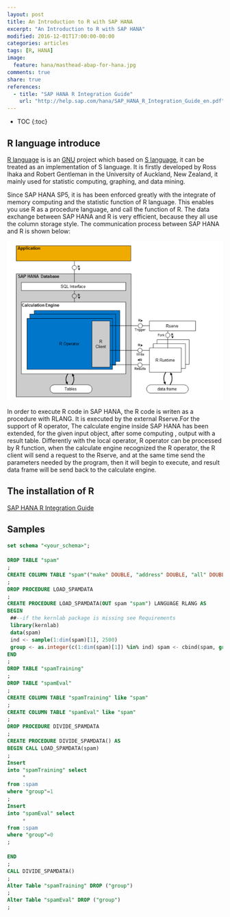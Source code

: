 ```yaml
---
layout: post
title: An Introduction to R with SAP HANA
excerpt: "An Introduction to R with SAP HANA"
modified: 2016-12-01T17:00:00-00:00
categories: articles
tags: [R, HANA]
image:
  feature: hana/masthead-abap-for-hana.jpg
comments: true
share: true
references:
  - title: "SAP HANA R Integration Guide"
    url: "http://help.sap.com/hana/SAP_HANA_R_Integration_Guide_en.pdf"
---
```


* TOC
{:toc}

## R language introduce
[R language][r-project] is is an [GNU][gnu] project which based on [S language][S_programming_language], it can be treated as an implementation of S language. It is firstly developed by Ross lhaka and Robert Gentleman in the University of Auckland, New Zealand, it mainly used for statistic computing, graphing, and data mining.

 Since SAP HANA SP5, it is has been enforced greatly with the integrate of memory computing and the statistic function of R language. This enables you use R as a procedure language, and call the function of R. The data exchange between SAP HANA and R is very efficient, because they all use the column storage style.  The communication process between SAP HANA and R is shown below:

![communication process between SAP HANA and R](/images/hana/r/hana-with-r-arc.png)

In order to execute R code in SAP HANA, the R code is writen as a procedure with RLANG. It is executed by the external Rserve.For the support of R operator, The calculate engine inside SAP HANA has been extended, for the given input object, after some computing , output with a result table. Differently with the local operator, R operator can be processed by R function, when the calculate engine recognized the R operator, the R client will send a request to the Rserve, and at the same time send the parameters needed by the program, then it will begin to execute, and result data frame will be send back to the calculate engine.

## The installation of R

[SAP HANA R Integration Guide][SAP_HANA_R_Integration_Guide]

## Samples

```sql
set schema "<your_schema>";

DROP TABLE "spam"
;
CREATE COLUMN TABLE "spam"("make" DOUBLE, "address" DOUBLE, "all" DOUBLE, "num3d" DOUBLE, "our" DOUBLE, "over" DOUBLE, "remove" DOUBLE, "internet" DOUBLE, "order" DOUBLE, "mail" DOUBLE, "receive" DOUBLE, "will" DOUBLE, "people" DOUBLE, "report" DOUBLE, "addresses" DOUBLE, "free" DOUBLE, "business" DOUBLE, "email" DOUBLE, "you" DOUBLE, "credit" DOUBLE, "your" DOUBLE, "font" DOUBLE, "num000" DOUBLE, "money" DOUBLE, "hp" DOUBLE, "hpl" DOUBLE, "george" DOUBLE, "num650" DOUBLE, "lab" DOUBLE, "labs" DOUBLE, "telnet" DOUBLE, "num857" DOUBLE, "data" DOUBLE, "num415" DOUBLE, "num85" DOUBLE, "technology" DOUBLE, "num1999" DOUBLE, "parts" DOUBLE, "pm" DOUBLE, "direct" DOUBLE, "cs" DOUBLE,"meeting" DOUBLE, "original" DOUBLE, "project" DOUBLE, "re" DOUBLE, "edu" DOUBLE, "table" DOUBLE, "conference" DOUBLE, "charSemicolon" DOUBLE, "charRoundbracket" DOUBLE, "charSquarebracket" DOUBLE, "charExclamation" DOUBLE, "charDollar" DOUBLE, "charHash" DOUBLE, "capitalAve" DOUBLE, "capitalLong" DOUBLE, "capitalTotal" DOUBLE, "type" VARCHAR(5000), "group" INTEGER)
;
DROP PROCEDURE LOAD_SPAMDATA
;
CREATE PROCEDURE LOAD_SPAMDATA(OUT spam "spam") LANGUAGE RLANG AS
BEGIN
 ##--if the kernlab package is missing see Requirements
 library(kernlab)
 data(spam)
 ind <- sample(1:dim(spam)[1], 2500)
 group <- as.integer(c(1:dim(spam)[1]) %in% ind) spam <- cbind(spam, group)
END
;
DROP TABLE "spamTraining"
;
DROP TABLE "spamEval"
;
CREATE COLUMN TABLE "spamTraining" like "spam"
;
CREATE COLUMN TABLE "spamEval" like "spam"
;
DROP PROCEDURE DIVIDE_SPAMDATA
;
CREATE PROCEDURE DIVIDE_SPAMDATA() AS
BEGIN CALL LOAD_SPAMDATA(spam)
;
Insert
into "spamTraining" select
	 *
from :spam
where "group"=1
;
Insert
into "spamEval" select
	 *
from :spam
where "group"=0
;

END
;
CALL DIVIDE_SPAMDATA()
;
Alter Table "spamTraining" DROP ("group")
;
Alter Table "spamEval" DROP ("group")
;
```




[r-project]:https://www.r-project.org/
[gnu]:https://www.gnu.org/home.en.html
[S_programming_language]:https://en.wikipedia.org/wiki/S_(programming_language)
[tutorialspoint-r]:http://www.tutorialspoint.com/r/
[codeschool-tryr]:http://tryr.codeschool.com/
[cyclismo-r]:http://www.cyclismo.org/tutorial/R/
[r-project-intro]:https://cran.r-project.org/doc/manuals/R-intro.html

[SAP_HANA_R_Integration_Guide]:http://help.sap.com/hana/SAP_HANA_R_Integration_Guide_en.pdf
[SAP_HANA_Predictive_Analysis_Library_PAL]:http://help.sap.com/hana/SAP_HANA_Predictive_Analysis_Library_PAL_en.pdf

[kramdown]:http://kramdown.gettalong.org/index.html
